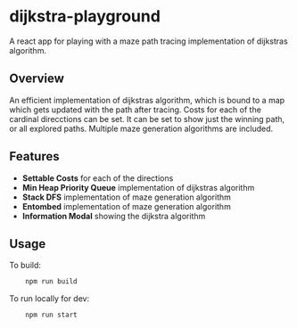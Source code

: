 # dijkstra-playground
A react app for playing with a maze path tracing implementation of dijkstras algorithm.

## Overview

An efficient implementation of dijkstras algorithm, which is bound to a map which gets updated with the path after tracing.
Costs for each of the cardinal direcctions can be set.  It can be set to show just the winning path, or all explored paths.
Multiple maze generation algorithms are included.

## Features

- **Settable Costs** for each of the directions
- **Min Heap Priority Queue** implementation of dijkstras algorithm
- **Stack DFS** implementation of maze generation algorithm
- **Entombed** implementation of maze generation algorithm
- **Information Modal** showing the dijkstra algorithm

## Usage

To build:

```bash
    npm run build
```

To run locally for dev:

```bash
    npm run start
```
